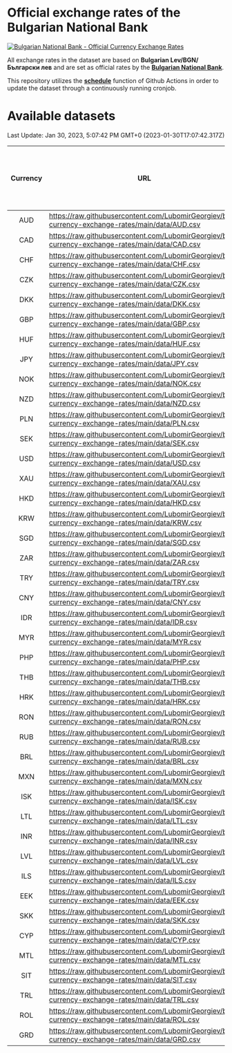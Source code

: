 # Official exchange rates of the Bulgarian National Bank

[![Bulgarian National Bank - Official Currency Exchange Rates](https://github.com/LubomirGeorgiev/bnb-currency-exchange-rates/actions/workflows/update-rates.yml/badge.svg?branch=main)](https://github.com/LubomirGeorgiev/bnb-currency-exchange-rates/actions/workflows/update-rates.yml)

All exchange rates in the dataset are based on **Bulgarian Lev/BGN/Български лев** and are set as official rates by the [**Bulgarian National Bank**](https://www.bnb.bg/Statistics/StExternalSector/StExchangeRates/StERForeignCurrencies/index.htm?toLang=_EN).

This repository utilizes the [**schedule**](https://docs.github.com/en/actions/reference/events-that-trigger-workflows) function of Github Actions in order to update the dataset through a continuously running cronjob.

# Available datasets

<!-- START LINKS (DO NOT EVER FU*ING DELETE THIS COMMENT FOR THE LOVE OF YOUR LIFE!!! IF YOU ARE CURIOS HOW IT WORKS, YOU CAN HAVE A LOOK AT ./src/updateReadme.ts) -->

Last Update: Jan 30, 2023, 5:07:42 PM GMT+0 (2023-01-30T17:07:42.317Z)

| Currency | URL                                                                                             | Number of records | Number of missing days that were filled in |
| :------: | ----------------------------------------------------------------------------------------------- | :---------------: | :----------------------------------------: |
|   AUD    | https://raw.githubusercontent.com/LubomirGeorgiev/bnb-currency-exchange-rates/main/data/AUD.csv |       8395        |                    2596                    |
|   CAD    | https://raw.githubusercontent.com/LubomirGeorgiev/bnb-currency-exchange-rates/main/data/CAD.csv |       8395        |                    2596                    |
|   CHF    | https://raw.githubusercontent.com/LubomirGeorgiev/bnb-currency-exchange-rates/main/data/CHF.csv |       8395        |                    2596                    |
|   CZK    | https://raw.githubusercontent.com/LubomirGeorgiev/bnb-currency-exchange-rates/main/data/CZK.csv |       8395        |                    2596                    |
|   DKK    | https://raw.githubusercontent.com/LubomirGeorgiev/bnb-currency-exchange-rates/main/data/DKK.csv |       8395        |                    2596                    |
|   GBP    | https://raw.githubusercontent.com/LubomirGeorgiev/bnb-currency-exchange-rates/main/data/GBP.csv |       8395        |                    2596                    |
|   HUF    | https://raw.githubusercontent.com/LubomirGeorgiev/bnb-currency-exchange-rates/main/data/HUF.csv |       8395        |                    2596                    |
|   JPY    | https://raw.githubusercontent.com/LubomirGeorgiev/bnb-currency-exchange-rates/main/data/JPY.csv |       8395        |                    2596                    |
|   NOK    | https://raw.githubusercontent.com/LubomirGeorgiev/bnb-currency-exchange-rates/main/data/NOK.csv |       8395        |                    2596                    |
|   NZD    | https://raw.githubusercontent.com/LubomirGeorgiev/bnb-currency-exchange-rates/main/data/NZD.csv |       8395        |                    2596                    |
|   PLN    | https://raw.githubusercontent.com/LubomirGeorgiev/bnb-currency-exchange-rates/main/data/PLN.csv |       8395        |                    2596                    |
|   SEK    | https://raw.githubusercontent.com/LubomirGeorgiev/bnb-currency-exchange-rates/main/data/SEK.csv |       8395        |                    2596                    |
|   USD    | https://raw.githubusercontent.com/LubomirGeorgiev/bnb-currency-exchange-rates/main/data/USD.csv |       8395        |                    2596                    |
|   XAU    | https://raw.githubusercontent.com/LubomirGeorgiev/bnb-currency-exchange-rates/main/data/XAU.csv |       8395        |                    2598                    |
|   HKD    | https://raw.githubusercontent.com/LubomirGeorgiev/bnb-currency-exchange-rates/main/data/HKD.csv |       8095        |                    2507                    |
|   KRW    | https://raw.githubusercontent.com/LubomirGeorgiev/bnb-currency-exchange-rates/main/data/KRW.csv |       8095        |                    2507                    |
|   SGD    | https://raw.githubusercontent.com/LubomirGeorgiev/bnb-currency-exchange-rates/main/data/SGD.csv |       8095        |                    2507                    |
|   ZAR    | https://raw.githubusercontent.com/LubomirGeorgiev/bnb-currency-exchange-rates/main/data/ZAR.csv |       8095        |                    2507                    |
|   TRY    | https://raw.githubusercontent.com/LubomirGeorgiev/bnb-currency-exchange-rates/main/data/TRY.csv |       6580        |                    2040                    |
|   CNY    | https://raw.githubusercontent.com/LubomirGeorgiev/bnb-currency-exchange-rates/main/data/CNY.csv |       6460        |                    2004                    |
|   IDR    | https://raw.githubusercontent.com/LubomirGeorgiev/bnb-currency-exchange-rates/main/data/IDR.csv |       6460        |                    2004                    |
|   MYR    | https://raw.githubusercontent.com/LubomirGeorgiev/bnb-currency-exchange-rates/main/data/MYR.csv |       6460        |                    2004                    |
|   PHP    | https://raw.githubusercontent.com/LubomirGeorgiev/bnb-currency-exchange-rates/main/data/PHP.csv |       6460        |                    2004                    |
|   THB    | https://raw.githubusercontent.com/LubomirGeorgiev/bnb-currency-exchange-rates/main/data/THB.csv |       6460        |                    2004                    |
|   HRK    | https://raw.githubusercontent.com/LubomirGeorgiev/bnb-currency-exchange-rates/main/data/HRK.csv |       6429        |                    1993                    |
|   RON    | https://raw.githubusercontent.com/LubomirGeorgiev/bnb-currency-exchange-rates/main/data/RON.csv |       6401        |                    1986                    |
|   RUB    | https://raw.githubusercontent.com/LubomirGeorgiev/bnb-currency-exchange-rates/main/data/RUB.csv |       6127        |                    1898                    |
|   BRL    | https://raw.githubusercontent.com/LubomirGeorgiev/bnb-currency-exchange-rates/main/data/BRL.csv |       5488        |                    1705                    |
|   MXN    | https://raw.githubusercontent.com/LubomirGeorgiev/bnb-currency-exchange-rates/main/data/MXN.csv |       5488        |                    1705                    |
|   ISK    | https://raw.githubusercontent.com/LubomirGeorgiev/bnb-currency-exchange-rates/main/data/ISK.csv |       5395        |                    1674                    |
|   LTL    | https://raw.githubusercontent.com/LubomirGeorgiev/bnb-currency-exchange-rates/main/data/LTL.csv |       5152        |                    1581                    |
|   INR    | https://raw.githubusercontent.com/LubomirGeorgiev/bnb-currency-exchange-rates/main/data/INR.csv |       5121        |                    1591                    |
|   LVL    | https://raw.githubusercontent.com/LubomirGeorgiev/bnb-currency-exchange-rates/main/data/LVL.csv |       4787        |                    1467                    |
|   ILS    | https://raw.githubusercontent.com/LubomirGeorgiev/bnb-currency-exchange-rates/main/data/ILS.csv |       4395        |                    1370                    |
|   EEK    | https://raw.githubusercontent.com/LubomirGeorgiev/bnb-currency-exchange-rates/main/data/EEK.csv |       3997        |                    1223                    |
|   SKK    | https://raw.githubusercontent.com/LubomirGeorgiev/bnb-currency-exchange-rates/main/data/SKK.csv |       2969        |                    911                     |
|   CYP    | https://raw.githubusercontent.com/LubomirGeorgiev/bnb-currency-exchange-rates/main/data/CYP.csv |       2903        |                    887                     |
|   MTL    | https://raw.githubusercontent.com/LubomirGeorgiev/bnb-currency-exchange-rates/main/data/MTL.csv |       2603        |                    798                     |
|   SIT    | https://raw.githubusercontent.com/LubomirGeorgiev/bnb-currency-exchange-rates/main/data/SIT.csv |       2539        |                    775                     |
|   TRL    | https://raw.githubusercontent.com/LubomirGeorgiev/bnb-currency-exchange-rates/main/data/TRL.csv |       1813        |                    554                     |
|   ROL    | https://raw.githubusercontent.com/LubomirGeorgiev/bnb-currency-exchange-rates/main/data/ROL.csv |       1694        |                    521                     |
|   GRD    | https://raw.githubusercontent.com/LubomirGeorgiev/bnb-currency-exchange-rates/main/data/GRD.csv |        359        |                    107                     |

<!-- END LINKS (DO NOT EVER FU*ING DELETE THIS COMMENT FOR THE LOVE OF YOUR LIFE!!! IF YOU ARE CURIOS HOW IT WORKS, YOU CAN HAVE A LOOK AT ./src/updateReadme.ts) -->
